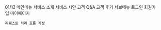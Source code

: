 01/13
메인메뉴
    서비스 소개
    서비스 시안
    고객 Q&A
    고객 후기
서브메뉴
    로그인
    회원가입
    마이페이지

    리퀘스트 처리 흐름 작성
    